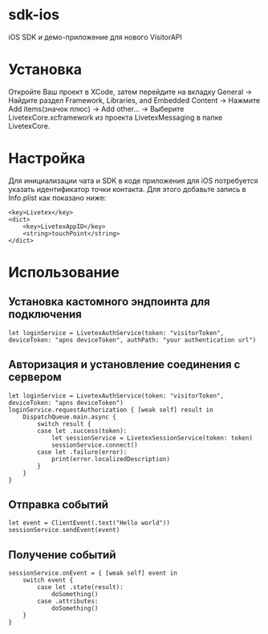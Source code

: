 # sdk-ios
iOS SDK и демо-приложение для нового VisitorAPI
# Установка
Откройте Ваш проект в XCode, затем перейдите на вкладку General → Найдите раздел Framework, Libraries, and Embedded Content → Нажмите Add items(значок плюс) → Add other… → Выберите LivetexCore.xcframework из проекта LivetexMessaging в папке LivetexCore.
# Настройка
Для инициализации чата и SDK в коде приложения для iOS потребуется указать идентификатор точки контакта.
Для этого добавьте запись в Info.plist как показано ниже:
```
<key>Livetex</key>
<dict>
    <key>LivetexAppID</key>
    <string>touchPoint</string>
</dict>
```
# Использование
## Установка кастомного эндпоинта для подключения
```
let loginService = LivetexAuthService(token: "visitorToken", deviceToken: "apns deviceToken", authPath: "your authentication url")
```
## Авторизация и установление соединения с сервером
```
let loginService = LivetexAuthService(token: "visitorToken", deviceToken: "apns deviceToken")
loginService.requestAuthorization { [weak self] result in
    DispatchQueue.main.async {
        switch result {
        case let .success(token):
            let sessionService = LivetexSessionService(token: token)
            sessionService.connect()
        case let .failure(error):
            print(error.localizedDescription)
        }
    }
}
```
## Отправка событий
```
let event = ClientEvent(.text("Hello world"))
sessionService.sendEvent(event)
```
## Получение событий
```
sessionService.onEvent = { [weak self] event in
    switch event {
        case let .state(result):
            doSomething()
        case .attributes:
            doSomething()
    }
}
```
